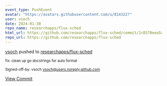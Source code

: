 ```yaml
---
event_type: PushEvent
avatar: "https://avatars.githubusercontent.com/u/814322?"
user: vsoch
date: 2024-01-30
repo_name: researchapps/flux-sched
html_url: https://github.com/researchapps/flux-sched/commit/1c0570eea5a0ce0548928641efdd7a8b9d6d8c75
repo_url: https://github.com/researchapps/flux-sched
---
```


<a href='https://github.com/vsoch' target='_blank'>vsoch</a> pushed to <a href='https://github.com/researchapps/flux-sched' target='_blank'>researchapps/flux-sched</a>

<small>fix: clean up go docstrings for auto format

Signed-off-by: vsoch <vsoch@users.noreply.github.com></small>

<a href='https://github.com/researchapps/flux-sched/commit/1c0570eea5a0ce0548928641efdd7a8b9d6d8c75' target='_blank'>View Commit</a>